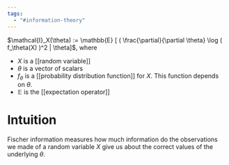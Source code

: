 ```yaml
---
tags:
  - "#information-theory"
---
```

$\mathcal{I}_X(\theta) := \mathbb{E} [ ( \frac{\partial}{\partial \theta} \log ( f_\theta(X) )^2 | \theta]$, where

- $X$ is a [[random variable]]
- $\theta$ is a vector of scalars
- $f_\theta$ is a [[probability distribution function]] for $X$. This function depends on $\theta$.
- $\mathbb{E}$ is the [[expectation operator]]

# Intuition
Fischer information measures how much information do the observations we made of a random variable $X$ give us about the correct values of the underlying $\theta$. 